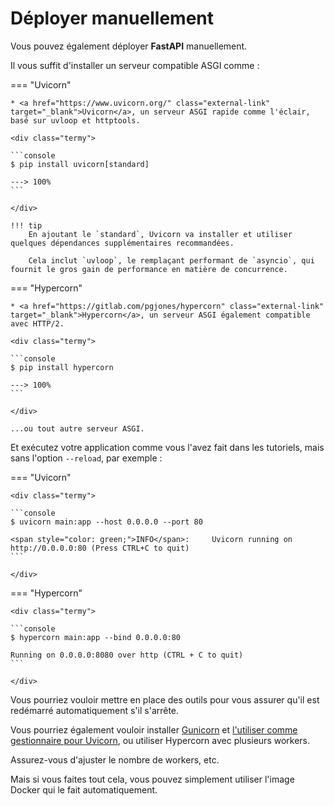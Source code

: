 # Déployer manuellement

Vous pouvez également déployer **FastAPI** manuellement.

Il vous suffit d'installer un serveur compatible ASGI comme :

=== "Uvicorn"

    * <a href="https://www.uvicorn.org/" class="external-link" target="_blank">Uvicorn</a>, un serveur ASGI rapide comme l'éclair, basé sur uvloop et httptools.

    <div class="termy">

    ```console
    $ pip install uvicorn[standard]

    ---> 100%
    ```

    </div>

    !!! tip
        En ajoutant le `standard`, Uvicorn va installer et utiliser quelques dépendances supplémentaires recommandées.
        
        Cela inclut `uvloop`, le remplaçant performant de `asyncio`, qui fournit le gros gain de performance en matière de concurrence.

=== "Hypercorn"

    * <a href="https://gitlab.com/pgjones/hypercorn" class="external-link" target="_blank">Hypercorn</a>, un serveur ASGI également compatible avec HTTP/2.

    <div class="termy">

    ```console
    $ pip install hypercorn

    ---> 100%
    ```

    </div>

    ...ou tout autre serveur ASGI.

Et exécutez votre application comme vous l'avez fait dans les tutoriels, mais sans l'option `--reload`, par exemple :

=== "Uvicorn"

    <div class="termy">

    ```console
    $ uvicorn main:app --host 0.0.0.0 --port 80

    <span style="color: green;">INFO</span>:     Uvicorn running on http://0.0.0.0:80 (Press CTRL+C to quit)
    ```

    </div>

=== "Hypercorn"

    <div class="termy">

    ```console
    $ hypercorn main:app --bind 0.0.0.0:80

    Running on 0.0.0.0:8080 over http (CTRL + C to quit)
    ```

    </div>

Vous pourriez vouloir mettre en place des outils pour vous assurer qu'il est redémarré automatiquement s'il s'arrête.

Vous pourriez également vouloir installer <a href="https://gunicorn.org/" class="external-link" target="_blank">Gunicorn</a> et <a href="https://www.uvicorn.org/#running-with-gunicorn" class="external-link" target="_blank">l'utiliser comme gestionnaire pour Uvicorn</a>, ou utiliser Hypercorn avec plusieurs workers.

Assurez-vous d'ajuster le nombre de workers, etc.

Mais si vous faites tout cela, vous pouvez simplement utiliser l'image Docker qui le fait automatiquement.
